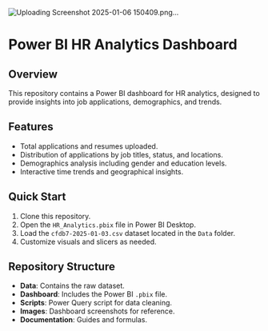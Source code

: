 ![Uploading Screenshot 2025-01-06 150409.png…]()





# Power BI HR Analytics Dashboard

## Overview
This repository contains a Power BI dashboard for HR analytics, designed to provide insights into job applications, demographics, and trends.

## Features
- Total applications and resumes uploaded.
- Distribution of applications by job titles, status, and locations.
- Demographics analysis including gender and education levels.
- Interactive time trends and geographical insights.

## Quick Start
1. Clone this repository.
2. Open the `HR_Analytics.pbix` file in Power BI Desktop.
3. Load the `cfdb7-2025-01-03.csv` dataset located in the `Data` folder.
4. Customize visuals and slicers as needed.

## Repository Structure
- **Data**: Contains the raw dataset.
- **Dashboard**: Includes the Power BI `.pbix` file.
- **Scripts**: Power Query script for data cleaning.
- **Images**: Dashboard screenshots for reference.
- **Documentation**: Guides and formulas.


